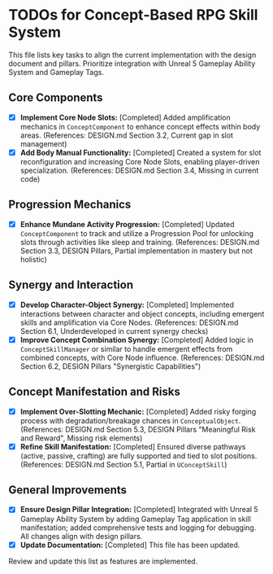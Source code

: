 # TODOs for Concept-Based RPG Skill System

This file lists key tasks to align the current implementation with the design document and pillars. Prioritize integration with Unreal 5 Gameplay Ability System and Gameplay Tags.

## Core Components
- [x] **Implement Core Node Slots:** [Completed] Added amplification mechanics in `ConceptComponent` to enhance concept effects within body areas. (References: DESIGN.md Section 3.2, Current gap in slot management)
- [x] **Add Body Manual Functionality:** [Completed] Created a system for slot reconfiguration and increasing Core Node Slots, enabling player-driven specialization. (References: DESIGN.md Section 3.4, Missing in current code)

## Progression Mechanics
- [x] **Enhance Mundane Activity Progression:** [Completed] Updated `ConceptComponent` to track and utilize a Progression Pool for unlocking slots through activities like sleep and training. (References: DESIGN.md Section 3.3, DESIGN Pillars, Partial implementation in mastery but not holistic)

## Synergy and Interaction
- [x] **Develop Character-Object Synergy:** [Completed] Implemented interactions between character and object concepts, including emergent skills and amplification via Core Nodes. (References: DESIGN.md Section 6.1, Underdeveloped in current synergy checks)
- [x] **Improve Concept Combination Synergy:** [Completed] Added logic in `ConceptSkillManager` or similar to handle emergent effects from combined concepts, with Core Node influence. (References: DESIGN.md Section 6.2, DESIGN Pillars "Synergistic Capabilities")

## Concept Manifestation and Risks
- [x] **Implement Over-Slotting Mechanic:** [Completed] Added risky forging process with degradation/breakage chances in `ConceptualObject`. (References: DESIGN.md Section 5.3, DESIGN Pillars "Meaningful Risk and Reward", Missing risk elements)
- [x] **Refine Skill Manifestation:** [Completed] Ensured diverse pathways (active, passive, crafting) are fully supported and tied to slot positions. (References: DESIGN.md Section 5.1, Partial in `UConceptSkill`)

## General Improvements
- [x] **Ensure Design Pillar Integration:** [Completed] Integrated with Unreal 5 Gameplay Ability System by adding Gameplay Tag application in skill manifestation; added comprehensive tests and logging for debugging. All changes align with design pillars.
- [x] **Update Documentation:** [Completed] This file has been updated.

Review and update this list as features are implemented.

